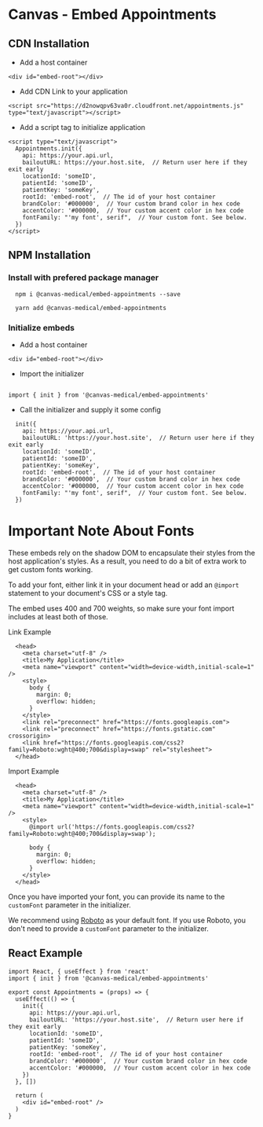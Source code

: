 # Canvas - Embed Appointments

## CDN Installation

- Add a host container

```
<div id="embed-root"></div>
```

- Add CDN Link to your application

```
<script src="https://d2nowqpv63va0r.cloudfront.net/appointments.js" type="text/javascript"></script>
```

- Add a script tag to initialize application

```
<script type="text/javascript">
  Appointments.init({
    api: https://your.api.url,
    bailoutURL: https://your.host.site,  // Return user here if they exit early
    locationId: 'someID',
    patientId: 'someID',
    patientKey: 'someKey',
    rootId: 'embed-root',  // The id of your host container
    brandColor: '#000000',  // Your custom brand color in hex code
    accentColor: '#000000,  // Your custom accent color in hex code
    fontFamily: "'my font', serif",  // Your custom font. See below.
  })
</script>
```

## NPM Installation

### Install with prefered package manager

```
  npm i @canvas-medical/embed-appointments --save
```

```
  yarn add @canvas-medical/embed-appointments
```

### Initialize embeds

- Add a host container

```
<div id="embed-root"></div>
```

- Import the initializer

```

import { init } from '@canvas-medical/embed-appointments'

```

- Call the initializer and supply it some config

```
  init({
    api: https://your.api.url,
    bailoutURL: 'https://your.host.site',  // Return user here if they exit early
    locationId: 'someID',
    patientId: 'someID',
    patientKey: 'someKey',
    rootId: 'embed-root',  // The id of your host container
    brandColor: '#000000',  // Your custom brand color in hex code
    accentColor: '#000000,  // Your custom accent color in hex code
    fontFamily: "'my font', serif",  // Your custom font. See below.
  })
```

# Important Note About Fonts

These embeds rely on the shadow DOM to encapsulate their styles from the host application's styles. As a result, you need to do a bit of extra work to get custom fonts working.

To add your font, either link it in your document head or add an `@import` statement to your document's CSS or a style tag.

The embed uses 400 and 700 weights, so make sure your font import includes at least both of those.

Link Example

```
  <head>
    <meta charset="utf-8" />
    <title>My Application</title>
    <meta name="viewport" content="width=device-width,initial-scale=1" />
    <style>
      body {
        margin: 0;
        overflow: hidden;
      }
    </style>
    <link rel="preconnect" href="https://fonts.googleapis.com">
    <link rel="preconnect" href="https://fonts.gstatic.com" crossorigin>
    <link href="https://fonts.googleapis.com/css2?family=Roboto:wght@400;700&display=swap" rel="stylesheet">
  </head>
```

Import Example

```
  <head>
    <meta charset="utf-8" />
    <title>My Application</title>
    <meta name="viewport" content="width=device-width,initial-scale=1" />
    <style>
      @import url('https://fonts.googleapis.com/css2?family=Roboto:wght@400;700&display=swap');

      body {
        margin: 0;
        overflow: hidden;
      }
    </style>
  </head>
```

Once you have imported your font, you can provide its name to the `customFont` parameter in the initializer.

We recommend using [Roboto](https://fonts.google.com/specimen/Roboto) as your default font. If you use Roboto, you don't need to provide a `customFont` parameter to the initializer.

## React Example

```
import React, { useEffect } from 'react'
import { init } from '@canvas-medical/embed-appointments'

export const Appointments = (props) => {
  useEffect(() => {
    init({
      api: https://your.api.url,
      bailoutURL: 'https://your.host.site',  // Return user here if they exit early
      locationId: 'someID',
      patientId: 'someID',
      patientKey: 'someKey',
      rootId: 'embed-root',  // The id of your host container
      brandColor: '#000000',  // Your custom brand color in hex code
      accentColor: '#000000,  // Your custom accent color in hex code
    })
  }, [])

  return (
    <div id="embed-root" />
  )
}
```
